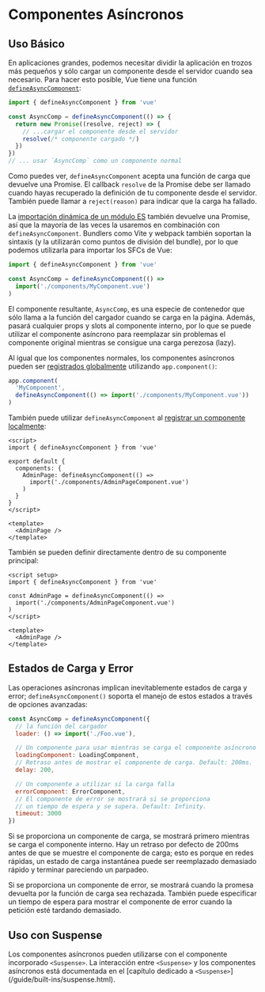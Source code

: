 # Componentes Asíncronos

## Uso Básico

En aplicaciones grandes, podemos necesitar dividir la aplicación en trozos más pequeños y sólo cargar un componente desde el servidor cuando sea necesario. Para hacer esto posible, Vue tiene una función [`defineAsyncComponent`](/api/general.html#defineasynccomponent):

```js
import { defineAsyncComponent } from 'vue'

const AsyncComp = defineAsyncComponent(() => {
  return new Promise((resolve, reject) => {
    // ...cargar el componente desde el servidor
    resolve(/* componente cargado */)
  })
})
// ... usar `AsyncComp` como un componente normal
```

Como puedes ver, `defineAsyncComponent` acepta una función de carga que devuelve una Promise. El callback `resolve` de la Promise debe ser llamado cuando hayas recuperado la definición de tu componente desde el servidor. También puede llamar a `reject(reason)` para indicar que la carga ha fallado.

La [importación dinámica de un módulo ES](https://developer.mozilla.org/en-US/docs/Web/JavaScript/Reference/Statements/import#dynamic_imports) también devuelve una Promise, así que la mayoría de las veces la usaremos en combinación con `defineAsyncComponent`. Bundlers como Vite y webpack también soportan la sintaxis (y la utilizarán como puntos de división del bundle), por lo que podemos utilizarla para importar los SFCs de Vue:

```js
import { defineAsyncComponent } from 'vue'

const AsyncComp = defineAsyncComponent(() =>
  import('./components/MyComponent.vue')
)
```

El componente resultante, `AsyncComp`, es una especie de contenedor que sólo llama a la función del cargador cuando se carga en la página. Además, pasará cualquier props y slots al componente interno, por lo que se puede utilizar el componente asíncrono para reemplazar sin problemas el componente original mientras se consigue una carga perezosa (lazy).

Al igual que los componentes normales, los componentes asíncronos pueden ser [registrados globalmente](/guide/components/registration.html#registro-global) utilizando `app.component()`:

```js
app.component(
  'MyComponent',
  defineAsyncComponent(() => import('./components/MyComponent.vue'))
)
```

<div class="options-api">

También puede utilizar `defineAsyncComponent` al [registrar un componente localmente](/guide/components/registration.html#registro-local):

```vue
<script>
import { defineAsyncComponent } from 'vue'

export default {
  components: {
    AdminPage: defineAsyncComponent(() =>
      import('./components/AdminPageComponent.vue')
    )
  }
}
</script>

<template>
  <AdminPage />
</template>
```

</div>

<div class="composition-api">

También se pueden definir directamente dentro de su componente principal:

```vue
<script setup>
import { defineAsyncComponent } from 'vue'

const AdminPage = defineAsyncComponent(() =>
  import('./components/AdminPageComponent.vue')
)
</script>

<template>
  <AdminPage />
</template>
```

</div>

## Estados de Carga y Error

Las operaciones asíncronas implican inevitablemente estados de carga y error; `defineAsyncComponent()` soporta el manejo de estos estados a través de opciones avanzadas:

```js
const AsyncComp = defineAsyncComponent({
  // la función del cargador
  loader: () => import('./Foo.vue'),

  // Un componente para usar mientras se carga el componente asíncrono
  loadingComponent: LoadingComponent,
  // Retraso antes de mostrar el componente de carga. Default: 200ms.
  delay: 200,

  // Un componente a utilizar si la carga falla
  errorComponent: ErrorComponent,
  // El componente de error se mostrará si se proporciona
  // un tiempo de espera y se supera. Default: Infinity.
  timeout: 3000
})
```

Si se proporciona un componente de carga, se mostrará primero mientras se carga el componente interno. Hay un retraso por defecto de 200ms antes de que se muestre el componente de carga; esto es porque en redes rápidas, un estado de carga instantánea puede ser reemplazado demasiado rápido y terminar pareciendo un parpadeo.

Si se proporciona un componente de error, se mostrará cuando la promesa devuelta por la función de carga sea rechazada. También puede especificar un tiempo de espera para mostrar el componente de error cuando la petición esté tardando demasiado.

## Uso con Suspense

Los componentes asíncronos pueden utilizarse con el componente incorporado `<Suspense>`. La interacción entre `<Suspense>` y los componentes asíncronos está documentada en el [capítulo dedicado a `<Suspense>`] (/guide/built-ins/suspense.html).
